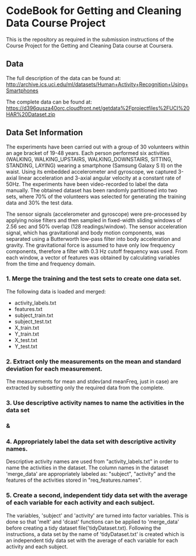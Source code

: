 # CodeBook for Getting and Cleaning Data Course Project

This is the repository as required in the submission instructions of the Course Project for the Getting and Cleaning Data course at Coursera.

## Data
The full description of the data can be found at:
http://archive.ics.uci.edu/ml/datasets/Human+Activity+Recognition+Using+Smartphones

The complete data can be found at:
https://d396qusza40orc.cloudfront.net/getdata%2Fprojectfiles%2FUCI%20HAR%20Dataset.zip

## Data Set Information
The experiments have been carried out with a group of 30 volunteers within an age bracket of 19-48 years. Each person performed six activities (WALKING, WALKING_UPSTAIRS, WALKING_DOWNSTAIRS, SITTING, STANDING, LAYING) wearing a smartphone (Samsung Galaxy S II) on the waist. Using its embedded accelerometer and gyroscope, we captured 3-axial linear acceleration and 3-axial angular velocity at a constant rate of 50Hz. The experiments have been video-recorded to label the data manually. The obtained dataset has been randomly partitioned into two sets, where 70% of the volunteers was selected for generating the training data and 30% the test data. 

The sensor signals (accelerometer and gyroscope) were pre-processed by applying noise filters and then sampled in fixed-width sliding windows of 2.56 sec and 50% overlap (128 readings/window). The sensor acceleration signal, which has gravitational and body motion components, was separated using a Butterworth low-pass filter into body acceleration and gravity. The gravitational force is assumed to have only low frequency components, therefore a filter with 0.3 Hz cutoff frequency was used. From each window, a vector of features was obtained by calculating variables from the time and frequency domain.

### 1. Merge the training and the test sets to create one data set.
The following data is loaded and merged:
- activity_labels.txt
- features.txt
- subject_train.txt
- subject_test.txt
- X_train.txt
- Y_train.txt
- X_test.txt
- Y_test.txt

### 2. Extract only the measurements on the mean and standard deviation for each measurement. 
The measurements for mean and stdev(and meanFreq, just in case) are extracted by subsetting only the required data from the complete.

### 3. Use descriptive activity names to name the activities in the data set
### &
### 4. Appropriately label the data set with descriptive activity names.
Descriptive activity names are used from "activity_labels.txt" in order to name the activities in the dataset. The column names in the dataset 'merge_data' are appropriately labeled as: "subject", "activity" and the features of the activities stored in "req_features.names".

### 5. Create a second, independent tidy data set with the average of each variable for each activity and each subject. 
The variables, 'subject' and 'activity' are turned into factor variables. This is done so that 'melt' and 'dcast' functions can be applied to 'merge_data' before creating a tidy dataset file('tidyDataset.txt).
Following the instructions, a data set by the name of 'tidyDataset.txt' is created which is an independent tidy data set with the average of each variable for each activity and each subject.